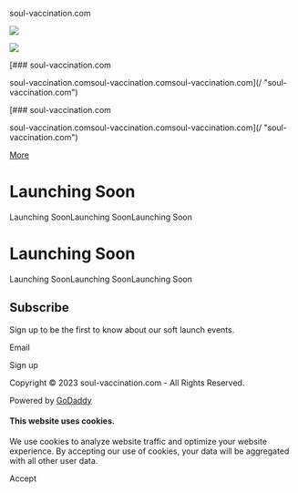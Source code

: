 soul-vaccination.com



[![](https://img1.wsimg.com/isteam/videos/uA41GmyyG8IMaxXdb)](https://websites.godaddy.com/categories/v4/videos/raw/video/uA41GmyyG8IMaxXdb)

![](https://img1.wsimg.com/isteam/videos/uA41GmyyG8IMaxXdb)

[### soul-vaccination.com

soul-vaccination.comsoul-vaccination.comsoul-vaccination.com](/ "soul-vaccination.com")

[### soul-vaccination.com

soul-vaccination.comsoul-vaccination.comsoul-vaccination.com](/ "soul-vaccination.com")

[More](#)

Launching Soon
==============

Launching SoonLaunching SoonLaunching Soon

Launching Soon
==============

Launching SoonLaunching SoonLaunching Soon

Subscribe
---------

Sign up to be the first to know about our soft launch events.

Email

Sign up

Copyright © 2023 soul-vaccination.com - All Rights Reserved.

Powered by [GoDaddy](https://www.godaddy.com/websites/website-builder?isc=pwugc&utm_source=wsb&utm_medium=applications&utm_campaign=en-us_corp_applications_base)

#### This website uses cookies.

We use cookies to analyze website traffic and optimize your website experience. By accepting our use of cookies, your data will be aggregated with all other user data.

Accept